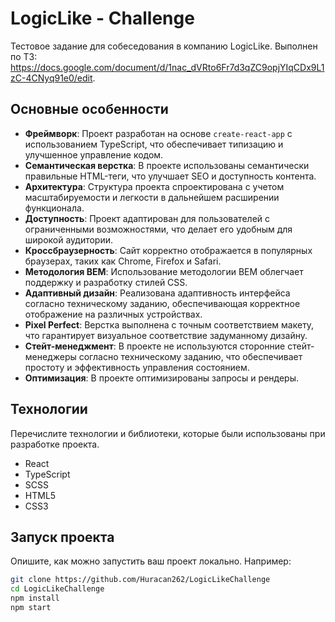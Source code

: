 # LogicLike - Challenge

Тестовое задание для собеседования в компанию LogicLike.
Выполнен по ТЗ: https://docs.google.com/document/d/1nac_dVRto6Fr7d3qZC9opjYIqCDx9L1zC-4CNyq91e0/edit.

## Основные особенности

- **Фреймворк**: Проект разработан на основе `create-react-app` с использованием TypeScript, что обеспечивает типизацию и улучшенное управление кодом.
- **Семантическая верстка**: В проекте использованы семантически правильные HTML-теги, что улучшает SEO и доступность контента.
- **Архитектура**: Структура проекта спроектирована с учетом масштабируемости и легкости в дальнейшем расширении функционала.
- **Доступность**: Проект адаптирован для пользователей с ограниченными возможностями, что делает его удобным для широкой аудитории.
- **Кроссбраузерность**: Сайт корректно отображается в популярных браузерах, таких как Chrome, Firefox и Safari.
- **Методология BEM**: Использование методологии BEM облегчает поддержку и разработку стилей CSS.
- **Адаптивный дизайн**: Реализована адаптивность интерфейса согласно техническому заданию, обеспечивающая корректное отображение на различных устройствах.
- **Pixel Perfect**: Верстка выполнена с точным соответствием макету, что гарантирует визуальное соответствие задуманному дизайну.
- **Стейт-менеджмент**: В проекте не используются сторонние стейт-менеджеры согласно техническому заданию, что обеспечивает простоту и эффективность управления состоянием.
- **Оптимизация**: В проекте оптимизированы запросы и рендеры.

## Технологии

Перечислите технологии и библиотеки, которые были использованы при разработке проекта.

- React
- TypeScript
- SCSS
- HTML5
- CSS3

## Запуск проекта

Опишите, как можно запустить ваш проект локально. Например:

```bash
git clone https://github.com/Huracan262/LogicLikeChallenge
cd LogicLikeChallenge
npm install
npm start
